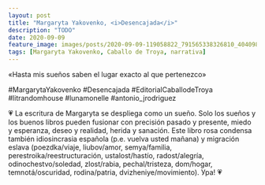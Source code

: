 ```yaml
---
layout: post
title: "Margaryta Yakovenko, <i>Desencajada</i>"
description: "TODO"
date: 2020-09-09
feature_image: images/posts/2020-09-09-119058822_791565338326810_4040985846248844729_n_17878240396836953.jpg
tags: [Margaryta Yakovenko, Caballo de Troya, narrativa]
---
```


«Hasta mis sueños saben el lugar exacto al que pertenezco»
<!--more-->

#MargarytaYakovenko #Desencajada #EditorialCaballodeTroya #litrandomhouse #lunamonelle #antonio_jrodriguez

💗 La escritura de Margaryta se despliega como un sueño. Solo los sueños y los buenos libros pueden fusionar con precisión pasado y presente, miedo y esperanza, deseo y realidad, herida y sanación. Este libro rosa condensa también idiosincrasia española (p.e. vuelva usted mañana) y migración eslava (poezdka/viaje, liubov/amor, semya/familia, perestroika/reestructuración, ustalost/hastío, radost/alegría, odinochestvo/soledad, zlost/rabia, pechal/tristeza, dom/hogar, temnotá/oscuridad, rodina/patria, dvizheniye/movimiento). Ура! 💗
